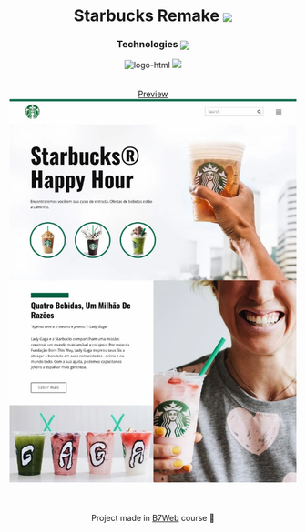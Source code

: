 <h1 align=center>Starbucks Remake <img src="https://cdn3.emoji.gg/emojis/6574_Starbucks.png" align=center width="50" /></h1>

<div align=center>
<h3 align=center>Technologies <img align=center width=20 src="https://cdn3.emoji.gg/emojis/8995-staff-icon.png"/></h3>
<img src="https://img.shields.io/badge/HTML5-E34F26?style=for-the-badge&logo=html5&logoColor=white" alt="logo-html">
<img src="https://img.shields.io/badge/CSS3-1572B6?style=for-the-badge&logo=css3&logoColor=white alt="logo-css">
</div>

<br />
<br />

<div align=center>
  <a href="">Preview</a>
</div>

<div align=center>
  <img src="Preview.png"/>
</div>

<br />
<br />
<br />

<div align=center>
  <footer align=center>Project made in <a href="https://b7web.com.br/fullstack/">B7Web</a> course 📘</footer>
</div>
